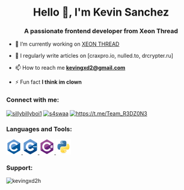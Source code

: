 <h1 align="center">Hello 💞, I'm Kevin Sanchez</h1>
<h3 align="center">A passionate frontend developer from Xeon Thread</h3>

- 🔭 I’m currently working on [XEON THREAD](https://t.me/xeonthread)

- 📝 I regularly write articles on [craxpro.io, nulled.to, drcrypter.ru]

- 📫 How to reach me **kevingxd2@gmail.com**

- ⚡ Fun fact **I think im clown**

<h3 align="left">Connect with me:</h3>
<p align="left">
<a href="https://twitter.com/sillybillyboi1" target="blank"><img align="center" src="https://raw.githubusercontent.com/rahuldkjain/github-profile-readme-generator/master/src/images/icons/Social/twitter.svg" alt="sillybillyboi1" height="30" width="40" /></a>
<a href="https://fb.com/s4swaa" target="blank"><img align="center" src="https://raw.githubusercontent.com/rahuldkjain/github-profile-readme-generator/master/src/images/icons/Social/facebook.svg" alt="s4swaa" height="30" width="40" /></a>
<a href="https://t.me/Team_R3DZ0N3" target="blank"><img align="center" src="https://svgshare.com/i/15Fy.svg" alt="https://t.me/Team_R3DZ0N3" height="30" width="40" /></a>
</p>

<h3 align="left">Languages and Tools:</h3>
<p align="left"> <a href="https://www.cprogramming.com/" target="_blank" rel="noreferrer"> <img src="https://raw.githubusercontent.com/devicons/devicon/master/icons/c/c-original.svg" alt="c" width="40" height="40"/> </a> <a href="https://www.w3schools.com/cpp/" target="_blank" rel="noreferrer"> <img src="https://raw.githubusercontent.com/devicons/devicon/master/icons/cplusplus/cplusplus-original.svg" alt="cplusplus" width="40" height="40"/> </a> <a href="https://www.w3schools.com/cs/" target="_blank" rel="noreferrer"> <img src="https://raw.githubusercontent.com/devicons/devicon/master/icons/csharp/csharp-original.svg" alt="csharp" width="40" height="40"/> </a> <a href="https://www.python.org" target="_blank" rel="noreferrer"> <img src="https://raw.githubusercontent.com/devicons/devicon/master/icons/python/python-original.svg" alt="python" width="40" height="40"/> </a> </p>

<h3 align="left">Support:</h3>
<p><a href="https://www.buymeacoffee.com/kevingxd2h"> <img align="left" src="https://cdn.buymeacoffee.com/buttons/v2/default-yellow.png" height="50" width="210" alt="kevingxd2h" /></a></p><br><br>
